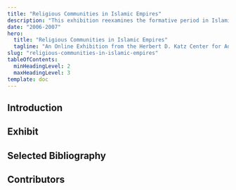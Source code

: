 ```yaml
---
title: "Religious Communities in Islamic Empires"
description: "This exhibition reexamines the formative period in Islamic history between the 7th and the 11th century to understand how both Muslim and Jewish societies were shaped in this period."
date: "2006-2007"
hero:
  title: "Religious Communities in Islamic Empires"
  tagline: "An Online Exhibition from the Herbert D. Katz Center for Advanced Judaic Studies 2006-2007 Fellows at the University of Pennsylvania"
slug: "religious-communities-in-islamic-empires"
tableOfContents:
  minHeadingLevel: 2
  maxHeadingLevel: 3
template: doc
---
```

## Introduction

## Exhibit

## Selected Bibliography

## Contributors